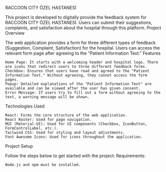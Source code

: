 RACCOON CITY ÖZEL HASTANESİ

This project is developed to digitally provide the feedback system for RACCOON CITY ÖZEL HASTANESİ. Users can submit their suggestions, complaints, and satisfaction about the hospital through this platform.
Project Overview

The web application provides a form for three different types of feedback (Suggestion, Complaint, Satisfaction) for the hospital. Users can access the relevant form page after agreeing to the "Patient Information Text."
Features

    Home Page: It starts with a welcoming header and hospital logo. There are icons that redirect users to three different feedback forms.
    Checkbox: Ensures that users have read and agreed to the "Patient Information Text." Without agreeing, they cannot access the form pages.
    Popup: Detailed explanations of the "Patient Information Text" are available and can be viewed after the user has given consent.
    Error Message: If users try to fill out a form without agreeing to the text, a warning message will be shown.

Technologies Used

    React: Forms the core structure of the web application.
    React Router: Used for page navigation.
    MUI (Material-UI): Used for UI components (Checkbox, IconButton, FormControlLabel, etc.).
    Tailwind CSS: Used for styling and layout adjustments.
    Font Awesome Icons: Used for icons throughout the application.

Project Setup

Follow the steps below to get started with the project:
Requirements:

    Node.js and npm must be installed.
